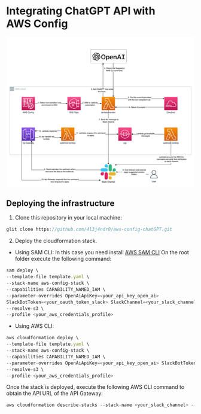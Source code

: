 # Integrating ChatGPT API with AWS Config

![](diagram.png)

## Deploying the infrastructure

1. Clone this repository in your local machine:

```javascript
glit clone https://github.com/4l3j4ndr0/aws-config-chatGPT.git
```

2. Deploy the cloudformation stack.

- Using SAM CLI: In this case you need install [AWS SAM CLI](http://docs.aws.amazon.com/serverless-application-model/latest/developerguide/install-sam-cli.html "SAM CLI")
  On the root folder execute the following command:

```javascript
sam deploy \
--template-file template.yaml \
--stack-name aws-config-stack \
--capabilities CAPABILITY_NAMED_IAM \
--parameter-overrides OpenAiApiKey=<your_api_key_open_ai>
SlackBotToken=<your_oauth_token_slack> SlackChannel=<your_slack_channel> \
--resolve-s3 \
--profile <your_aws_credentials_profile>
```

- Using AWS CLI:

```javascript
aws cloudformation deploy \
--template-file template.yaml \
--stack-name aws-config-stack \
--capabilities CAPABILITY_NAMED_IAM \
--parameter-overrides OpenAiApiKey=<your_api_key_open_ai> SlackBotToken=<your_oauth_token_slack> SlackChannel=<your_slack_channel> \
--resolve-s3 \
--profile <your_aws_credentials_profile>
```

Once the stack is deployed, execute the following AWS CLI command to obtain the API URL of the API Gateway:

```javascript
aws cloudformation describe-stacks --stack-name <your_slack_channel> --query 'Stacks[0].Outputs[?OutputKey==`ApiUrl`].OutputValue' --output text --profile sso-personal
```
